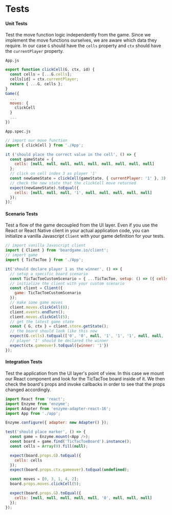 # Tests


#### Unit Tests
Test the move function logic independently from the game. Since we implement the move functions ourselves, we are aware which data they require. In our case `G` should have the `cells` property and `ctx` should have the `currentPlayer` property.


`App.js`
```js
export function clickCell(G, ctx, id) {
  const cells = [...G.cells];
  cells[id] = ctx.currentPlayer;
  return { ...G, cells };
}
Game({
  ...
  moves: {
    clickCell
  }
  ...
})
```

`App.spec.js`
```js
// import our move function
import { clickCell } from './App';

it ('should place the correct value in the cell', () => {
  const gameState = {
    cells: [null, null, null, null, null, null, null, null, null]
  };
  // click on cell index 3 as player '1'
  const newGameState = clickCell(gameState, { currentPlayer: '1' }, 3);
  // check the new state that the clickCell move returned
  expect(newGameState).toEqual({
    cells: [null, null, null, '1', null, null, null, null, null]
  });
});
```

#### Scenario Tests
Test a flow of the game decoupled from the UI layer. Even if you use the React or React Native client in your actual application code, you can initialize a vanilla Javascript `Client` with your game definition for your tests.

```js
// import vanilla Javascript client
import { Client } from 'boardgame.io/client';
// import game
import { TicTacToe } from './App';

it('should declare player 1 as the winner', () => {
  // setup a specific board scenario
  const TicTacToeCustomScenario = { ...TicTacToe, setup: () => ({ cells: ['0', '0', null, '1', '1', null, null, null, null] }) };
  // initialize the client with your custom scenario
  const client = Client({
    game: TicTacToeCustomScenario
  });
  // make some game moves
  client.moves.clickCell(8);
  client.events.endTurn();
  client.moves.clickCell(5);
  // get the latest game state
  const { G, ctx } = client.store.getState();
  // the board should look like this now
  expect(G.cells).toEqual(['0', '0', null, '1', '1', '1', null, null, '0']);
  // player '1' should be declared the winner
  expect(ctx.gameover).toEqual({winner: '1'})
});
```

#### Integration Tests
Test the application from the UI layer's point of view. In this case we mount our React component and look for the TicTacToe board inside of it. We then check the board's props and invoke callbacks in order to see that the props changed accordingly.

```js
import React from 'react';
import Enzyme from 'enzyme';
import Adapter from 'enzyme-adapter-react-16';
import App from './app';

Enzyme.configure({ adapter: new Adapter() });

test('should place marker', () => {
  const game = Enzyme.mount(<App />);
  const board = game.find('TicTacToeBoard').instance();
  const cells = Array(9).fill(null);

  expect(board.props.G).toEqual({
    cells: cells
  });
  expect(board.props.ctx.gameover).toEqual(undefined);

  const moves = [0, 3, 1, 4, 2];
  board.props.moves.clickCell(5);

  expect(board.props.G).toEqual({
    cells: [null, null, null, null, null, '0', null, null, null]
  });
});
```
